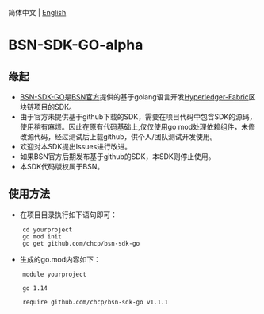 简体中文 | [English](./README-en.md)

# BSN-SDK-GO-alpha
## 缘起
* [BSN-SDK-GO](http://kb.bsnbase.com/webdoc/view/PubFile2c908ad371c6396b01725ea21e1b2832.html)是[BSN官方](https://www.bsnbase.com/)提供的基于golang语言开发[Hyperledger-Fabric](https://www.hyperledger.org/)区块链项目的SDK。
* 由于官方未提供基于github下载的SDK，需要在项目代码中包含SDK的源码，使用稍有麻烦。因此在原有代码基础上,仅仅使用go mod处理依赖组件，未修改源代码，经过测试后上载github，供个人/团队测试开发使用。
* 欢迎对本SDK提出Issues进行改进。
* 如果BSN官方后期发布基于github的SDK，本SDK则停止使用。
* 本SDK代码版权属于BSN。

## 使用方法
* 在项目目录执行如下语句即可：
```
    cd yourproject
    go mod init 
    go get github.com/chcp/bsn-sdk-go
```
* 生成的go.mod内容如下：
```
    module yourproject
    
    go 1.14
    
    require github.com/chcp/bsn-sdk-go v1.1.1

```